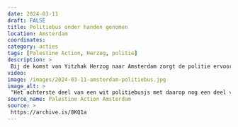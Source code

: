 ```yaml
---
date: 2024-03-11
draft: FALSE
title: Politiebus onder handen genomen
location: Amsterdam
coordinates: 
category: acties
tags: [Palestine Action, Herzog, politie]
description: > 
 Bij de komst van Yitzhak Herzog naar Amsterdam zorgt de politie ervoor dat deze oorlogsmisdadiger ongestoord rond kan gaan. Verschillende personen nemen hierop een politiebusje onder handen. Het busje blijft met leuzen, stickers en tenminste één lege band achter.
video: 
image: /images/2024-03-11-amsterdam-politiebus.jpg
image_alt: > 
 "Het achterste deel van een wit politiebusjs met daarop nog een deel van de tekst 'Politie' en 'Waakzaam en dienstbaar'. Op het busjs zitten stickers die solidariteit uitdrukken met Palestina, en briefjes met daarop het portret van Yitzhak Herzog en de tekst (in het Engels): 'Gezocht'. Ook is onder meer het woord 'genocide' op het busje gespoten. De band van het busje is lek en plat. In de raamweerspiegeling zijn meerdere mensen met Palestijnse vlaggen te zien."
source_name: Palestine Action Amsterdam
source: > 
 https://archive.is/8KQ1a
---
```

